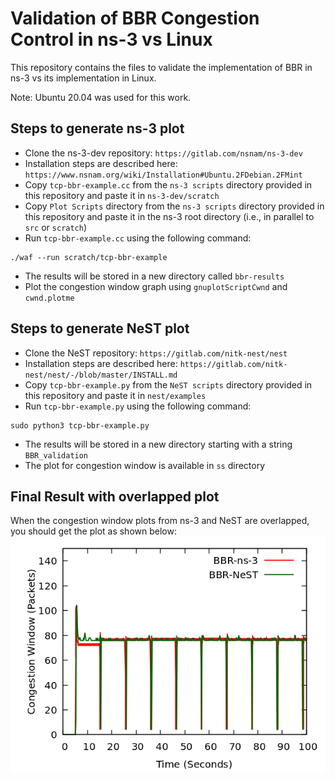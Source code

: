 # Validation of BBR Congestion Control in ns-3 vs Linux

This repository contains the files to validate the implementation of BBR in ns-3 vs its implementation in Linux.

Note: Ubuntu 20.04 was used for this work.

## Steps to generate ns-3 plot
* Clone the ns-3-dev repository: `https://gitlab.com/nsnam/ns-3-dev`
* Installation steps are described here: `https://www.nsnam.org/wiki/Installation#Ubuntu.2FDebian.2FMint`
* Copy `tcp-bbr-example.cc` from the `ns-3 scripts` directory provided in this repository and paste it in `ns-3-dev/scratch`
* Copy `Plot Scripts` directory from the `ns-3 scripts` directory provided in this repository and paste it in the ns-3 root directory (i.e., in parallel to `src` or `scratch`)
* Run `tcp-bbr-example.cc` using the following command:
```shell
./waf --run scratch/tcp-bbr-example
```
* The results will be stored in a new directory called `bbr-results`
* Plot the congestion window graph using `gnuplotScriptCwnd` and `cwnd.plotme`

## Steps to generate NeST plot
* Clone the NeST repository: `https://gitlab.com/nitk-nest/nest`
* Installation steps are described here: `https://gitlab.com/nitk-nest/nest/-/blob/master/INSTALL.md`
* Copy `tcp-bbr-example.py` from the `NeST scripts` directory provided in this repository and paste it in `nest/examples`
* Run `tcp-bbr-example.py` using the following command:
```shell
sudo python3 tcp-bbr-example.py
```
* The results will be stored in a new directory starting with a string `BBR_validation`
* The plot for congestion window is available in `ss` directory

## Final Result with overlapped plot
When the congestion window plots from ns-3 and NeST are overlapped, you should get the plot as shown below:
![Final graph](https://github.com/mohittahiliani/BBR-Validation/blob/main/Final%20plot/cwnd.png?raw=true)